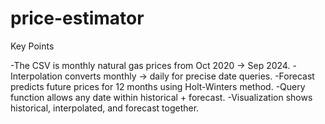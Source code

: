 # price-estimator

Key Points

-The CSV is monthly natural gas prices from Oct 2020 → Sep 2024.
-Interpolation converts monthly → daily for precise date queries.
-Forecast predicts future prices for 12 months using Holt-Winters method.
-Query function allows any date within historical + forecast.
-Visualization shows historical, interpolated, and forecast together.
